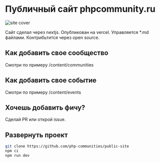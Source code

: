# Публичный сайт phpcommunity.ru

![site cover](https://github.com/php-communities/public-site/blob/master/public/images/content/main-image.png?raw=true)

Сайт сделал через nextjs. Опубликован на vercel.
Управляется *.md файлами. Контрибьтится через open source.

## Как добавить свое сообщество
Смотри по примеру /content/communities

## Как добавить свое событие
Смотри по примеру /content/events

## Хочешь добавить фичу?
Сделай PR или открой issue. 

## Развернуть проект
```sh
git clone https://github.com/php-communities/public-site
npm ci
npm run dev
```
